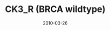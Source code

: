 ---
title: CK3_R (BRCA wildtype)
image: https://www.cycif.org/assets/img/gray-2023/CK3_R.jpg
date: 2010-03-26
minerva_link: https://s3.amazonaws.com/www.cycif.org/110-Komen_BRCA/CK3_R/index.html
info_link: null
show_page_link: false
tags:
    - Gray
    - BRCA

---